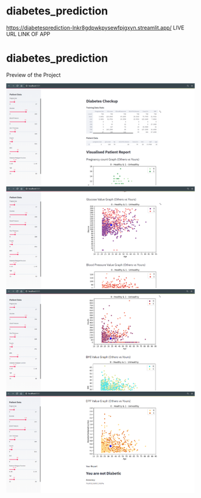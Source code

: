 
# diabetes_prediction
https://diabetesprediction-lnkr8gdpwkpysewfpjgxyn.streamlit.app/
LIVE URL LINK OF APP
# diabetes_prediction
Preview of the Project

![](images/1.PNG)
![](images/2.PNG)
![](images/3.PNG)
![](images/4.PNG)

